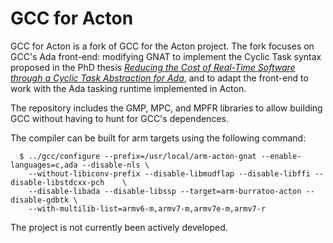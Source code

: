 # GCC for Acton

GCC for Acton is a fork of GCC for the Acton project. The fork focuses on GCC's Ada front-end: modifying GNAT to implement the Cyclic Task syntax proposed in the PhD thesis *[Reducing the Cost of Real-Time Software through a Cyclic Task Abstraction for Ada](https://doi.org/10.25911/5d74e77b72869)*, and to adapt the front-end to work with the Ada tasking runtime implemented in Acton.

The repository includes the GMP, MPC, and MPFR libraries to allow building GCC without having to hunt for GCC's dependences.

The compiler can be built for arm targets using the following command:

	  $ ../gcc/configure --prefix=/usr/local/arm-acton-gnat --enable-languages=c,ada --disable-nls \
        --without-libiconv-prefix --disable-libmudflap --disable-libffi --disable-libstdcxx-pch    \
        --disable-libada --disable-libssp --target=arm-burratoo-acton --disable-gdbtk \
        --with-multilib-list=armv6-m,armv7-m,armv7e-m,armv7-r

The project is not currently been actively developed.
